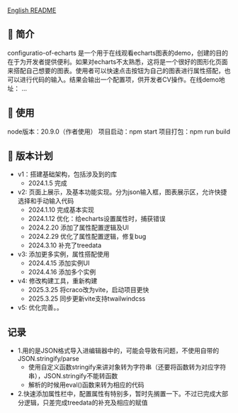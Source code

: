 [English README](README.en.md)

## 📣 简介

configuratio-of-echarts 是一个用于在线观看echarts图表的demo，创建的目的在于为开发者提供便利。如果对echarts不太熟悉，这将是一个很好的图形化页面来搭配自己想要的图表。使用者可以快速点击按钮为自己的图表进行属性搭配，也可以进行代码的输入。结果会输出一个配置项，供开发者CV操作。在线demo地址： ...

## 📝 使用
node版本：20.9.0（作者使用）
项目启动：npm start
项目打包：npm run build

## 📃 版本计划

* v1：搭建基础架构，包括涉及到的库
    - 2024.1.5 完成
* v2: 页面上展示，及基本功能实现。分为json输入框，图表展示区，允许快捷选择和手动输入代码
    - 2024.1.10 完成基本实现
    - 2024.1.12 优化：给echarts设置属性时，捕获错误
    - 2024.2.20 添加了属性配置逻辑及UI
    - 2024.2.29 优化了属性配置逻辑，修复bug
    - 2024.3.10 补充了treedata
* v3: 添加更多实例，属性搭配使用
    - 2024.4.15 添加实例UI
    - 2024.4.16 添加多个实例
* v4: 修改构建工具，重新构建
    - 2025.3.25 将craco改为vite，启动项目更快
    - 2025.3.25 同步更新vite支持twailwindcss
* v5: 优化完善。。

## 记录
* 1.用的是JSON格式导入进编辑器中的，可能会导致有问题，不使用自带的JSON.stringify/parse
    - 使用自定义函数stringify来讲对象转为字符串（还要将函数转为对应字符串），JSON.stringify不能转函数
    - 解析的时候用eval()函数来转为相应的代码
* 2.快速添加属性栏中，配置属性有特别多，暂时先搁置一下。不过已完成大部分逻辑，只差完成treedata的补充及相应的赋值